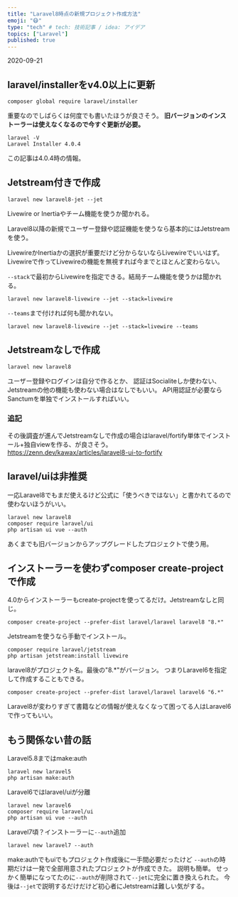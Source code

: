 ```yaml
---
title: "Laravel8時点の新規プロジェクト作成方法"
emoji: "😷"
type: "tech" # tech: 技術記事 / idea: アイデア
topics: ["Laravel"]
published: true
---
```


2020-09-21

## laravel/installerをv4.0以上に更新
```
composer global require laravel/installer
```
重要なのでしばらくは何度でも書いたほうが良さそう。
**旧バージョンのインストーラーは使えなくなるので今すぐ更新が必要。**

```
laravel -V
Laravel Installer 4.0.4
```

この記事は4.0.4時の情報。

## Jetstream付きで作成
```
laravel new laravel8-jet --jet
```
Livewire or Inertiaやチーム機能を使うか聞かれる。

Laravel8以降の新規でユーザー登録や認証機能を使うなら基本的にはJetstreamを使う。

LivewireかInertiaかの選択が重要だけど分からないならLivewireでいいはず。
Livewireで作ってLivewireの機能を無視すれば今までとほとんど変わらない。

`--stack`で最初からLivewireを指定できる。結局チーム機能を使うかは聞かれる。
```
laravel new laravel8-livewire --jet --stack=livewire
```
`--teams`まで付ければ何も聞かれない。
```
laravel new laravel8-livewire --jet --stack=livewire --teams
```

## Jetstreamなしで作成
```
laravel new laravel8
```

ユーザー登録やログインは自分で作るとか、
認証はSocialiteしか使わない、Jetstreamの他の機能も使わない場合はなしでもいい。
API用認証が必要ならSanctumを単独でインストールすればいい。

### 追記
その後調査が進んでJetstreamなしで作成の場合はlaravel/fortify単体でインストール+独自viewを作る、が良さそう。
https://zenn.dev/kawax/articles/laravel8-ui-to-fortify

## laravel/uiは非推奨
一応Laravel8でもまだ使えるけど公式に「使うべきではない」と書かれてるので使わないほうがいい。
```
laravel new laravel8
composer require laravel/ui
php artisan ui vue --auth
```

あくまでも旧バージョンからアップグレードしたプロジェクトで使う用。

## インストーラーを使わずcomposer create-projectで作成
4.0からインストーラーもcreate-projectを使ってるだけ。Jetstreamなしと同じ。
```
composer create-project --prefer-dist laravel/laravel laravel8 "8.*"
```
Jetstreamを使うなら手動でインストール。
```
composer require laravel/jetstream
php artisan jetstream:install livewire
```
laravel8がプロジェクト名。最後の"8.*"がバージョン。
つまりLaravel6を指定して作成することもできる。
```
composer create-project --prefer-dist laravel/laravel laravel6 "6.*"
```
Laravel8が変わりすぎて書籍などの情報が使えなくなって困ってる人はLaravel6で作ってもいい。

## もう関係ない昔の話
Laravel5.8まではmake:auth
```
laravel new laravel5
php artisan make:auth
```
Laravel6ではlaravel/uiが分離
```
laravel new laravel6
composer require laravel/ui
php artisan ui vue --auth
```
Laravel7頃？インストーラーに`--auth`追加
```
laravel new laravel7 --auth
```
make:authでもuiでもプロジェクト作成後に一手間必要だったけど
`--auth`の時期だけは一発で全部用意されたプロジェクトが作成できた。
説明も簡単。
せっかく簡単になってたのに`--auth`が削除されて`--jet`に完全に置き換えられた。
今後は`--jet`で説明するだけだけど初心者にJetstreamは難しい気がする。
